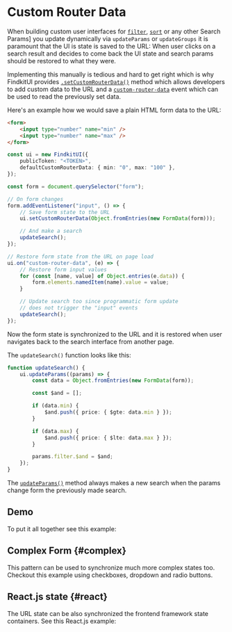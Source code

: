 # Custom Router Data

When building custom user interfaces for [`filter`](/ui/filtering/),
[`sort`](/ui/api/params#sort) or any other Search Params] you update
dynamically via `updateParams` or `updateGroups` it is paramount that the UI is
state is saved to the URL: When user clicks on a search result and decides to
come back the UI state and search params should be restored to what they were.

Implementing this manually is tedious and hard to get right which is why
FindkitUI provides [`.setCustomRouterData()`](/ui/api/#setCustomRouterData)
method which allows developers to add custom data to the URL and a
[`custom-router-data`](/ui/api/events#custom-router-data) event which can be
used to read the previously set data.

Here's an example how we would save a plain HTML form data to the URL:

```html
<form>
	<input type="number" name="min" />
	<input type="number" name="max" />
</form>
```

```ts
const ui = new FindkitUI({
	publicToken: "<TOKEN>",
	defaultCustomRouterData: { min: "0", max: "100" },
});

const form = document.querySelector("form");

// On form changes
form.addEventListener("input", () => {
	// Save form state to the URL
	ui.setCustomRouterData(Object.fromEntries(new FormData(form)));

	// And make a search
	updateSearch();
});

// Restore form state from the URL on page load
ui.on("custom-router-data", (e) => {
	// Restore form input values
	for (const [name, value] of Object.entries(e.data)) {
		form.elements.namedItem(name).value = value;
	}

	// Update search too since programmatic form update
	// does not trigger the "input" events
	updateSearch();
});
```

Now the form state is synchronized to the URL and it is restored when user
navigates back to the search interface from another page.

The `updateSearch()` function looks like this:

```ts
function updateSearch() {
	ui.updateParams((params) => {
		const data = Object.fromEntries(new FormData(form));

		const $and = [];

		if (data.min) {
			$and.push({ price: { $gte: data.min } });
		}

		if (data.max) {
			$and.push({ price: { $lte: data.max } });
		}

		params.filter.$and = $and;
	});
}
```

The [`updateParams()`](/ui/api/#updateParams) method always makes a new search
when the params change form the previously made search.

## Demo

To put it all together see this example:

<Codesandbox example="static/custom-ui" />

## Complex Form {#complex}

This pattern can be used to synchronize much more complex states too. Checkout this
example using checkboxes, dropdown and radio buttons.

<Codesandbox example="static/shop" />

## React.js state {#react}

The URL state can be also synchronized the frontend framework state containers.
See this React.js example:

<Codesandbox example="bundled/react-custom-container" />
